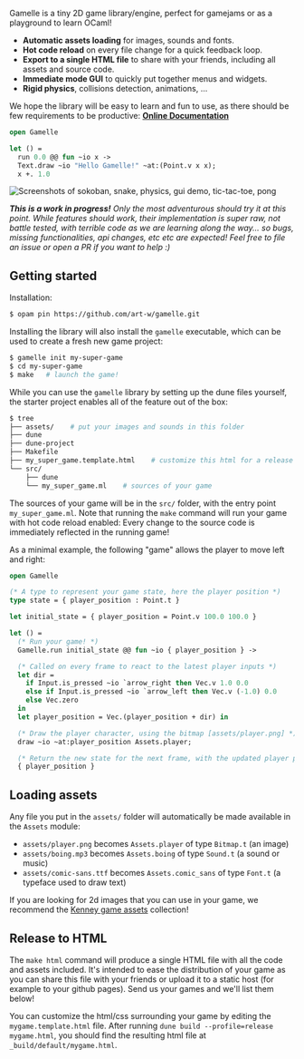 Gamelle is a tiny 2D game library/engine, perfect for gamejams or as a playground to learn OCaml!

- **Automatic assets loading** for images, sounds and fonts.
- **Hot code reload** on every file change for a quick feedback loop.
- **Export to a single HTML file** to share with your friends, including all assets and source code.
- **Immediate mode GUI** to quickly put together menus and widgets.
- **Rigid physics**, collisions detection, animations, ...

We hope the library will be easy to learn and fun to use, as there should be few requirements to be productive: [**Online Documentation**](https://art-w.github.io/gamelle/gamelle/Gamelle)

```ocaml
open Gamelle

let () =
  run 0.0 @@ fun ~io x ->
  Text.draw ~io "Hello Gamelle!" ~at:(Point.v x x);
  x +. 1.0
```

![Screenshots of sokoban, snake, physics, gui demo, tic-tac-toe, pong](https://art-w.github.io/gamelle-assets/screenshots.png)

***This is a work in progress!** Only the most adventurous should try it at this point. While features should work, their implementation is super raw, not battle tested, with terrible code as we are learning along the way... so bugs, missing functionalities, api changes, etc etc are expected! Feel free to file an issue or open a PR if you want to help :)*

## Getting started

Installation:

```bash
$ opam pin https://github.com/art-w/gamelle.git
```

Installing the library will also install the `gamelle` executable, which can be used to create a fresh new game project:

```bash
$ gamelle init my-super-game
$ cd my-super-game
$ make   # launch the game!
```

While you can use the `gamelle` library by setting up the dune files yourself, the starter project enables all of the feature out of the box:

```bash
$ tree
├── assets/    # put your images and sounds in this folder
├── dune
├── dune-project
├── Makefile
├── my_super_game.template.html    # customize this html for a release
└── src/
    ├── dune
    └── my_super_game.ml    # sources of your game
```

The sources of your game will be in the `src/` folder, with the entry point `my_super_game.ml`. Note that running the `make` command will run your game with hot code reload enabled: Every change to the source code is immediately reflected in the running game!

As a minimal example, the following "game" allows the player to move left and right:

```ocaml
open Gamelle

(* A type to represent your game state, here the player position *)
type state = { player_position : Point.t }

let initial_state = { player_position = Point.v 100.0 100.0 }

let () =
  (* Run your game! *)
  Gamelle.run initial_state @@ fun ~io { player_position } ->

  (* Called on every frame to react to the latest player inputs *)
  let dir =
    if Input.is_pressed ~io `arrow_right then Vec.v 1.0 0.0
    else if Input.is_pressed ~io `arrow_left then Vec.v (-1.0) 0.0
    else Vec.zero
  in
  let player_position = Vec.(player_position + dir) in

  (* Draw the player character, using the bitmap [assets/player.png] *)
  draw ~io ~at:player_position Assets.player;

  (* Return the new state for the next frame, with the updated player position *)
  { player_position }
```

## Loading assets

Any file you put in the `assets/` folder will automatically be made available in the `Assets` module:

- `assets/player.png` becomes `Assets.player` of type `Bitmap.t` (an image)
- `assets/boing.mp3` becomes `Assets.boing` of type `Sound.t` (a sound or music)
- `assets/comic-sans.ttf` becomes `Assets.comic_sans` of type `Font.t` (a typeface used to draw text)

If you are looking for 2d images that you can use in your game, we recommend the [Kenney game assets](https://kenney.nl/assets/category:2D) collection!

## Release to HTML

The `make html` command will produce a single HTML file with all the code and assets included. It's intended to ease the distribution of your game as you can share this file with your friends or upload it to a static host (for example to your github pages). Send us your games and we'll list them below!

You can customize the html/css surrounding your game by editing the `mygame.template.html` file. After running `dune build --profile=release mygame.html`, you should find the resulting html file at `_build/default/mygame.html`.
